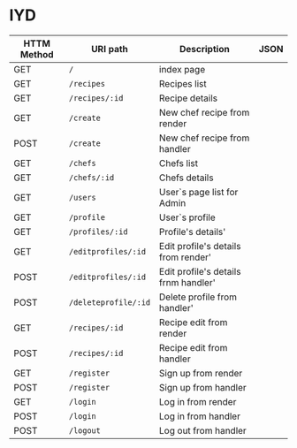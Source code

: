 # IYD
| HTTM Method   |  URI path     |  Description  |  JSON        |
| ------------- | ------------- | ------------- | ------------- |
| GET | `/` | index page |
| GET | `/recipes` | Recipes list |
| GET | `/recipes/:id`| Recipe details |
| GET | `/create` | New chef recipe from render |
| POST | `/create` | New chef recipe from handler |
| GET | `/chefs` | Chefs list |
| GET | `/chefs/:id` | Chefs details |
| GET | `/users` | User`s page list for Admin |
| GET | `/profile` | User`s profile |
| GET | `/profiles/:id` | Profile's details'  |
| GET | `/editprofiles/:id` | Edit profile's details from render'  |
| POST | `/editprofiles/:id` | Edit profile's details frnm handler'  |
| POST | `/deleteprofile/:id` | Delete profile from handler'  |
| GET | `/recipes/:id` | Recipe edit from render |
| POST | `/recipes/:id` | Recipe edit from handler |
| GET | `/register` | Sign up from render |
| POST | `/register` | Sign up from handler |
| GET | `/login` | Log in from render |
| POST | `/login` | Log in from handler |
| POST | `/logout` | Log out from handler |
